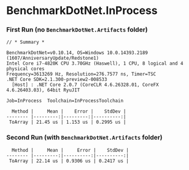﻿# BenchmarkDotNet.InProcess

### First Run (no `BenchmarkDotNet.Artifacts` folder)

```
// * Summary *

BenchmarkDotNet=v0.10.14, OS=Windows 10.0.14393.2189 (1607/AnniversaryUpdate/Redstone1)
Intel Core i7-4820K CPU 3.70GHz (Haswell), 1 CPU, 8 logical and 4 physical cores
Frequency=3613269 Hz, Resolution=276.7577 ns, Timer=TSC
.NET Core SDK=2.1.300-preview2-008533
  [Host] : .NET Core 2.0.7 (CoreCLR 4.6.26328.01, CoreFX 4.6.26403.03), 64bit RyuJIT

Job=InProcess  Toolchain=InProcessToolchain

  Method |     Mean |    Error |    StdDev |
-------- |---------:|---------:|----------:|
 ToArray | 21.45 us | 1.153 us | 0.2995 us |
```

### Second Run (with `BenchmarkDotNet.Artifacts` folder)

```
  Method |     Mean |     Error |    StdDev |
-------- |---------:|----------:|----------:|
 ToArray | 22.14 us | 0.9306 us | 0.2417 us |
```